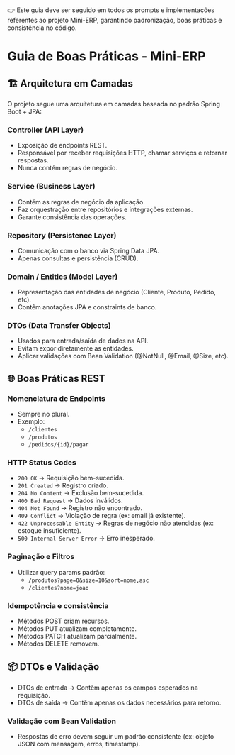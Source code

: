 
👉 Este guia deve ser seguido em todos os prompts e implementações referentes ao projeto Mini-ERP, garantindo padronização, boas práticas e consistência no código.

# Guia de Boas Práticas - Mini-ERP

## 🏗️ Arquitetura em Camadas
O projeto segue uma arquitetura em camadas baseada no padrão Spring Boot + JPA:

### Controller (API Layer)
- Exposição de endpoints REST.
- Responsável por receber requisições HTTP, chamar serviços e retornar respostas.
- Nunca contém regras de negócio.

### Service (Business Layer)
- Contém as regras de negócio da aplicação.
- Faz orquestração entre repositórios e integrações externas.
- Garante consistência das operações.

### Repository (Persistence Layer)
- Comunicação com o banco via Spring Data JPA.
- Apenas consultas e persistência (CRUD).

### Domain / Entities (Model Layer)
- Representação das entidades de negócio (Cliente, Produto, Pedido, etc).
- Contêm anotações JPA e constraints de banco.

### DTOs (Data Transfer Objects)
- Usados para entrada/saída de dados na API.
- Evitam expor diretamente as entidades.
- Aplicar validações com Bean Validation (@NotNull, @Email, @Size, etc).

## 🌐 Boas Práticas REST

### Nomenclatura de Endpoints
- Sempre no plural.
- Exemplo:
    - `/clientes`
    - `/produtos`
    - `/pedidos/{id}/pagar`

### HTTP Status Codes
- `200 OK` → Requisição bem-sucedida.
- `201 Created` → Registro criado.
- `204 No Content` → Exclusão bem-sucedida.
- `400 Bad Request` → Dados inválidos.
- `404 Not Found` → Registro não encontrado.
- `409 Conflict` → Violação de regra (ex: email já existente).
- `422 Unprocessable Entity` → Regras de negócio não atendidas (ex: estoque insuficiente).
- `500 Internal Server Error` → Erro inesperado.

### Paginação e Filtros
- Utilizar query params padrão:
    - `/produtos?page=0&size=10&sort=nome,asc`
    - `/clientes?nome=joao`

### Idempotência e consistência
- Métodos POST criam recursos.
- Métodos PUT atualizam completamente.
- Métodos PATCH atualizam parcialmente.
- Métodos DELETE removem.

## 📦 DTOs e Validação
- DTOs de entrada → Contêm apenas os campos esperados na requisição.
- DTOs de saída → Contêm apenas os dados necessários para retorno.

### Validação com Bean Validation
- Respostas de erro devem seguir um padrão consistente (ex: objeto JSON com mensagem, erros, timestamp).

